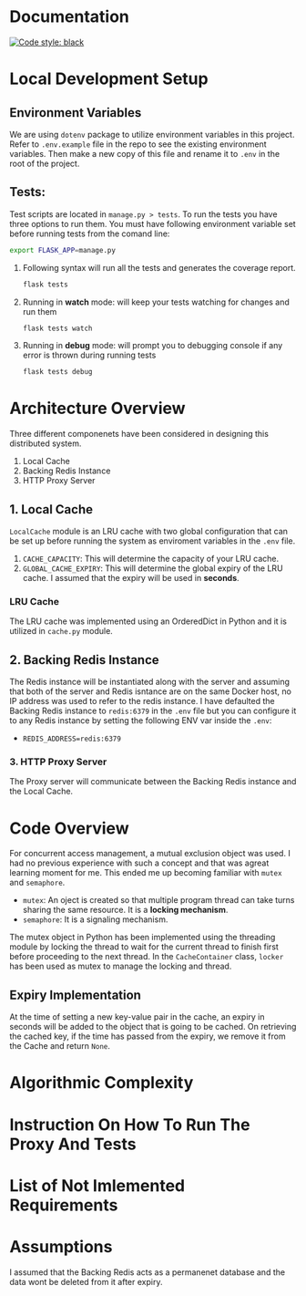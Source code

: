 # Documentation

[![Code style: black](https://img.shields.io/badge/code%20style-black-000000.svg)](https://github.com/psf/black)

# Local Development Setup

## Environment Variables

We are using `dotenv` package to utilize environment variables in this project. Refer to `.env.example` file in the repo to see the existing environment variables. Then make a new copy of this file and rename it to `.env` in the root of the project.

## Tests:

Test scripts are located in `manage.py > tests`. To run the tests you have three options to run them. You must have following environment variable set before running tests from the comand line:

```bash
export FLASK_APP=manage.py

```

1. Following syntax will run all the tests and generates the coverage report.

   ```bash
   flask tests
   ```

2. Running in **watch** mode: will keep your tests watching for changes and run them
   ```bash
   flask tests watch
   ```
3. Running in **debug** mode: will prompt you to debugging console if any error is thrown during running tests
   ```bash
   flask tests debug
   ```

# Architecture Overview

Three different componenets have been considered in designing this distributed system.

1. Local Cache
2. Backing Redis Instance
3. HTTP Proxy Server

## 1. Local Cache

`LocalCache` module is an LRU cache with two global configuration that can be set up before running the system as enviroment variables in the `.env` file.

1. `CACHE_CAPACITY`: This will determine the capacity of your LRU cache.
2. `GLOBAL_CACHE_EXPIRY`: This will determine the global expiry of the LRU cache. I assumed that the expiry will be used in **seconds**.

### LRU Cache

The LRU cache was implemented using an OrderedDict in Python and it is utilized in `cache.py` module.

## 2. Backing Redis Instance

The Redis instance will be instantiated along with the server and assuming that both of the server and Redis isntance are on the same Docker host, no IP address was used to refer to the redis instance. I have defaulted the Backing Redis instance to `redis:6379` in the `.env` file but you can configure it to any Redis instance by setting the following ENV var inside the `.env`:

- `REDIS_ADDRESS=redis:6379`

### 3. HTTP Proxy Server

The Proxy server will communicate between the Backing Redis instance and the Local Cache.

# Code Overview

For concurrent access management, a mutual exclusion object was used. I had no previous experience with such a concept and that was agreat learning moment for me. This ended me up becoming familiar with `mutex` and `semaphore`.

- `mutex`: An oject is created so that multiple program thread can take turns sharing the same resource. It is a **locking mechanism**.
- `semaphore`: It is a signaling mechanism.

The mutex object in Python has been implemented using the threading module by locking the thread to wait for the current thread to finish first before proceeding to the next thread. In the `CacheContainer` class, `locker` has been used as mutex to manage the locking and thread.

## Expiry Implementation

At the time of setting a new key-value pair in the cache, an expiry in seconds will be added to the object that is going to be cached. On retrieving the cached key, if the time has passed from the expiry, we remove it from the Cache and return `None`.

# Algorithmic Complexity

# Instruction On How To Run The Proxy And Tests

# List of Not Imlemented Requirements

# Assumptions

I assumed that the Backing Redis acts as a permanenet database and the data wont be deleted from it after expiry.
